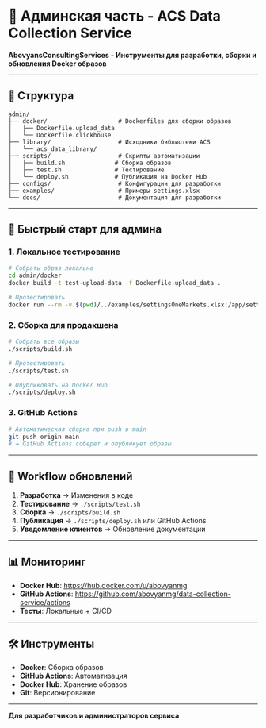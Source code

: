 # 🔧 Админская часть - ACS Data Collection Service

**AbovyansConsultingServices - Инструменты для разработки, сборки и обновления Docker образов**

---

## 📁 Структура

```
admin/
├── docker/                    # Dockerfiles для сборки образов
│   ├── Dockerfile.upload_data
│   └── Dockerfile.clickhouse
├── library/                   # Исходники библиотеки ACS
│   └── acs_data_library/
├── scripts/                   # Скрипты автоматизации
│   ├── build.sh              # Сборка образов
│   ├── test.sh               # Тестирование
│   └── deploy.sh             # Публикация на Docker Hub
├── configs/                   # Конфигурации для разработки
├── examples/                  # Примеры settings.xlsx
└── docs/                      # Документация для разработки
```

---

## 🚀 Быстрый старт для админа

### 1. Локальное тестирование
```bash
# Собрать образ локально
cd admin/docker
docker build -t test-upload-data -f Dockerfile.upload_data .

# Протестировать
docker run --rm -v $(pwd)/../examples/settingsOneMarkets.xlsx:/app/settings.xlsx test-upload-data
```

### 2. Сборка для продакшена
```bash
# Собрать все образы
./scripts/build.sh

# Протестировать
./scripts/test.sh

# Опубликовать на Docker Hub
./scripts/deploy.sh
```

### 3. GitHub Actions
```bash
# Автоматическая сборка при push в main
git push origin main
# → GitHub Actions соберет и опубликует образы
```

---

## 🔄 Workflow обновлений

1. **Разработка** → Изменения в коде
2. **Тестирование** → `./scripts/test.sh`
3. **Сборка** → `./scripts/build.sh`
4. **Публикация** → `./scripts/deploy.sh` или GitHub Actions
5. **Уведомление клиентов** → Обновление документации

---

## 📊 Мониторинг

- **Docker Hub**: https://hub.docker.com/u/abovyanmg
- **GitHub Actions**: https://github.com/abovyanmg/data-collection-service/actions
- **Тесты**: Локальные + CI/CD

---

## 🛠️ Инструменты

- **Docker**: Сборка образов
- **GitHub Actions**: Автоматизация
- **Docker Hub**: Хранение образов
- **Git**: Версионирование

---

**Для разработчиков и администраторов сервиса**
